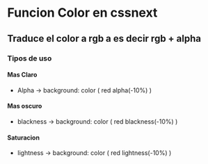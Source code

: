 # Funcion Color en cssnext

## Traduce el color a rgb a es decir rgb + alpha 

### Tipos de uso 

#### Mas Claro 
*	Alpha ->  background: color ( red alpha(-10%) )

#### Mas oscuro 
*	blackness ->  background: color ( red blackness(-10%) )

#### Saturacion 
*	lightness ->  background: color ( red lightness(-10%) )